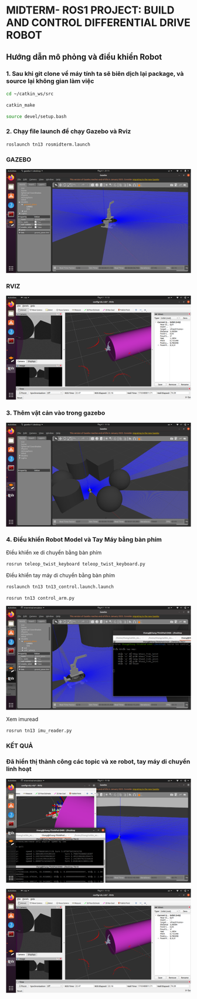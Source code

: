 # MIDTERM- ROS1 PROJECT: BUILD AND CONTROL DIFFERENTIAL DRIVE ROBOT 

## Hướng dẫn mô phỏng và điều khiển Robot
### 1. Sau khi git clone về máy tính ta sẽ biên dịch lại package, và source lại không gian làm việc

```bash
cd ~/catkin_ws/src
```

```bash
catkin_make
```
```bash
source devel/setup.bash
```
### 2. Chạy file launch để chạy Gazebo và Rviz

```bash
roslaunch tn13 rosmidterm.launch
```


### GAZEBO
![gazebo](https://raw.githubusercontent.com/thangbnsh/rosmidterm/9e3c17dba61e0b1e119516485661065a6e830d86/launch/gazebo.png)

### RVIZ
![Rviz](https://raw.githubusercontent.com/thangbnsh/rosmidterm/9e3c17dba61e0b1e119516485661065a6e830d86/launch/rviz.png)

### 3. Thêm vật cản vào trong gazebo
![Screenshot from 2025-03-31 12-37-38](https://raw.githubusercontent.com/thangbnsh/rosmidterm/9e3c17dba61e0b1e119516485661065a6e830d86/launch/themvatcan.png)


### 4. Điểu khiển Robot Model và Tay Máy bằng bàn phím


Điều khiển xe di chuyển bằng bàn phím
```bash
rosrun teleop_twist_keyboard teleop_twist_keyboard.py
```


Điều khiển tay máy di chuyển bằng bàn phím
```bash
roslaunch tn13 tn13_control.launch.launch
```
```bash
rosrun tn13 control_arm.py
```
![Screenshot from 2025-03-31 12-40-21](https://raw.githubusercontent.com/thangbnsh/rosmidterm/9e3c17dba61e0b1e119516485661065a6e830d86/launch/taymay.png)

Xem imuread
```bash
rosrun tn13 imu_reader.py
```
### KẾT QUẢ 
### Đã hiển thị thành công các topic và xe robot, tay máy di chuyển linh hoạt
![Screenshot from 2025-03-31 17-51-00](https://raw.githubusercontent.com/thangbnsh/rosmidterm/9e3c17dba61e0b1e119516485661065a6e830d86/launch/ketqua1.png)

![Screenshot from 2025-03-31 17-50-38](https://raw.githubusercontent.com/thangbnsh/rosmidterm/9e3c17dba61e0b1e119516485661065a6e830d86/launch/ketqua2.png)



